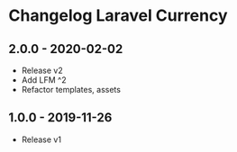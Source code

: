 # Changelog Laravel Currency

## 2.0.0 - 2020-02-02

- Release v2
- Add LFM ^2
- Refactor templates, assets


## 1.0.0 - 2019-11-26

- Release v1
